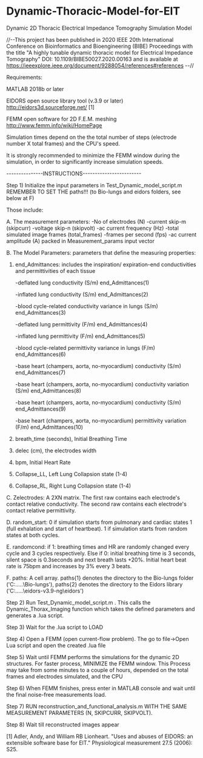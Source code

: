 # Dynamic-Thoracic-Model-for-EIT

Dynamic 2D Thoracic Electrical Impedance Tomography Simulation Model


//--This project has been published in 2020 IEEE 20th International Conference on Bioinformatics and Bioengineering (BIBE) Proceedings 
with the title "A highly tunable dynamic thoracic model for Electrical Impedance Tomography"
DOI: 10.1109/BIBE50027.2020.00163 and is available at https://ieeexplore.ieee.org/document/9288054/references#references  --//


Requirements:

MATLAB 2018b or later

EIDORS open source library tool (v.3.9 or later)  http://eidors3d.sourceforge.net/ [1]

FEMM open software for 2D F.E.M. meshing  http://www.femm.info/wiki/HomePage


Simulation times depend on the the total number of steps (electrode number X total frames) and the CPU's speed. 

It is strongly recommended to minimize the FEMM window during the simulation, in order to significantly increase simulation speeds. 


---------------INSTRUCTIONS------------------------

Step 1) Initialize the input parameters in Test_Dynamic_model_script.m  REMEMBER TO SET THE paths!!! (to Bio-lungs and eidors folders, see below at F)


Those include:

A. The measurement parameters:
	-No of electrodes (N)
	-current skip-m (skipcurr)
	-voltage skip-n (skipvolt)
	-ac current frequency (Hz)
	-total simulated image frames (total_frames)
	-frames per second (fps)
	-ac current amplitude (A)
	packed in Measurement_params input vector

B. The Model Parameters: parameters that define the measuring properties:
1. end_Admittances: includes the inspiration/ expiration-end conductivities and permittivities of each tissue

    -deflated lung conductivity (S/m)  end_Admittances(1)
    
    -inflated lung conductivity (S/m)  end_Admittances(2)
    
    -blood cycle-related conductivity variance in lungs (S/m) end_Admittances(3)
    
    -deflated lung permittivity (F/m)  end_Admittances(4)
    
    -inflated lung permittivity (F/m)  end_Admittances(5)
    
    -blood cycle-related permittivity variance in lungs (F/m)  end_Admittances(6)
    
    -base heart (champers, aorta, no-myocardium) conductivity (S/m) end_Admittances(7)
    
    -base heart (champers, aorta, no-myocardium) conductivity variation (S/m) end_Admittances(8)
    
    -base heart (champers, aorta, no-myocardium) conductivity (S/m) end_Admittances(9)
    
    -base heart (champers, aorta, no-myocardium) permittivity variation (F/m) end_Admittances(10)
    
2. breath_time (seconds), Initial Breathing Time
3. delec (cm), the electrodes width
4. bpm, Initial Heart Rate
5. Collapse_LL, Left Lung Collapsion state (1-4)
6. Collapse_RL, Right Lung Collapsion state (1-4)

C. Zelectrodes: A 2XN matrix. The first raw contains each electrode's contact relative conductivity. The second raw contains each electrode's contact relative permittivity. 

D. random_start: 0 if simulation starts from pulmonary and cardiac states 1 (full exhalation and start of heartbeat). 1 if simulation starts from random states at both cycles. 

E. randomcond: if 1: breathing times and HR are randomly changed every cycle and 3 cycles respectively. Else if 0: initial breathing time is 3 seconds, 
silent space is 0.3seconds and next breath lasts +20%. Initial heart beat rate is 75bpm and increases by 3% every 3 beats. 

F. paths: A cell array. paths{1} denotes the directory to the Bio-lungs folder ('C:\.....\Bio-lungs\'), paths{2} denotes the directory to the Eidors library ('C:\.....\eidors-v3.9-ng\eidors\')


Step 2) Run Test_Dynamic_model_script.m .  This calls the Dynamic_Thorax_Imaging function which takes the defined parameters and generates a .lua script. 

Step 3) Wait for the .lua script to LOAD

Step 4) Open a FEMM (open current-flow problem). The go to file->Open Lua script and open the created .lua file  

Step 5) Wait until FEMM performs the simulations for the dynamic 2D structures. For faster process, MINIMIZE the FEMM window. 
This Process may take from some minutes to a couple of hours, depended on the total frames and electrodes simulated, and the CPU

Step 6) When FEMM finishes, press enter in MATLAB console and wait until the final noise-free measurements load. 

Step 7) RUN reconstruction_and_functional_analysis.m WITH THE SAME MEASUREMENT PARAMETERS (N, SKIPCURR, SKIPVOLT).

Step 8) Wait till reconstructed images appear


[1] Adler, Andy, and William RB Lionheart. "Uses and abuses of EIDORS: an extensible software base for EIT." Physiological measurement 27.5 (2006): S25.
